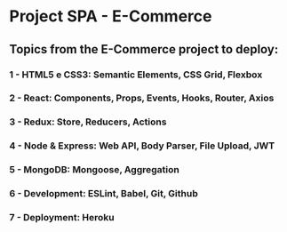 # Project SPA - E-Commerce

## Topics from the E-Commerce project to deploy:

### 1 - HTML5 e CSS3: Semantic Elements, CSS Grid, Flexbox
### 2 - React: Components, Props, Events, Hooks, Router, Axios
### 3 - Redux: Store, Reducers, Actions
### 4 - Node & Express: Web API, Body Parser, File Upload, JWT
### 5 - MongoDB: Mongoose, Aggregation
### 6 - Development: ESLint, Babel, Git, Github
### 7 - Deployment: Heroku